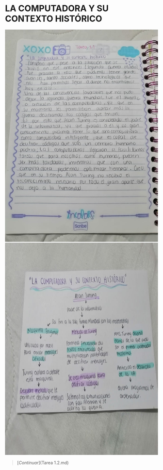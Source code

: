 # LA COMPUTADORA Y SU CONTEXTO HISTÓRICO

<img src="https://github.com/naomihuesca/Informatica/blob/main/Imagenes/1.jpeg" height="700" width="550">

<img src="https://github.com/naomihuesca/Informatica/blob/main/Imagenes/2.jpeg" height="700" width="550">

> [*Continuar*](Tarea 1.2.md)
